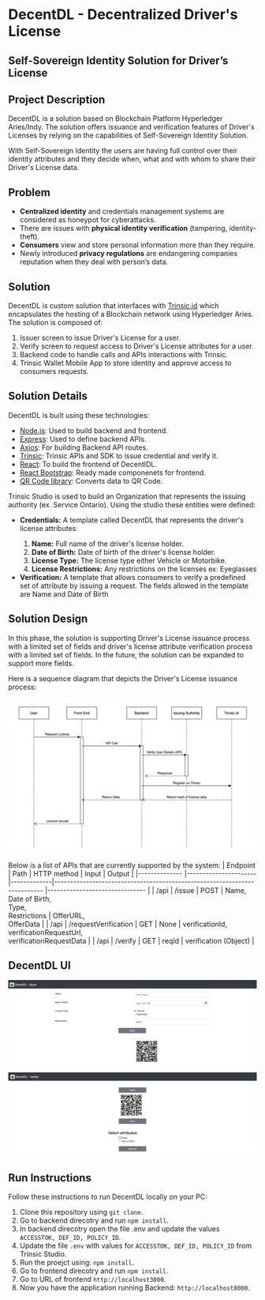 # DecentDL - Decentralized Driver's License

## Self-Sovereign Identity Solution for Driver’s License

<h2> Project Description </h2>
DecentDL is a solution based on Blockchain Platform Hyperledger Aries/Indy. The solution offers issuance and verification features of Driver's Licenses by relying on the capabilities of Self-Sovereign Identity Solution.

With Self-Sovereign Identity the users are having full control over their identity attributes and they decide when, what and with whom to share 
their Driver's License data.

<h2> Problem </h2>
<ul>
    <li> <strong>Centralized identity</strong> and credentials management systems are considered as honeypot for cyberattacks. </li>
    <li> There are issues with <strong>physical identity verification</strong> (tampering, identity-theft). </li>
    <li> <strong>Consumers</strong> view and store personal information more than they require. </li>    
    <li> Newly introduced <strong>privacy regulations</strong> are endangering companies reputation when they deal with person’s data. </li>
</ul>

<h2> Solution </h2>
DecentDL is custom solution that interfaces with <a href="https://trinsic.id/">Trinsic.id</a> which encapsulates the hosting of a Blockchain network using Hyperledger Aries. The solution is composed of:
<ol>
    <li> Issuer screen to issue Driver's License for a user. </li>
    <li> Verify screen to request access to Driver's License attributes for a user. </li>
    <li> Backend code to handle calls and APIs interactions with Trinsic. </li>
    <li> Trinsic Wallet Mobile App to store identity and approve access to consumers requests. </li>
</ol>

<h2> Solution Details </h2>
DecentDL is built using these technologies:
<ul>
    <li> <a href="https://nodejs.org/en/">Node.js</a>: Used to build backend and frontend. </li>
    <li> <a href="https://expressjs.com">Express<a>: Used to define backend APIs. </li>
    <li> <a href="https://www.npmjs.com/package/axios">Axios</a>: For building Backend API routes. </li>    
    <li> <a href="https://docs.streetcred.id/docs/">Trinsic</a>: Trinsic APIs and SDK to issue credential and verify it. </li>
    <li> <a href="https://reactjs.org">React</a>: To build the frontend of DecentlDL. </li>
    <li> <a href="https://react-bootstrap.github.io">React Bootstrap</a>: Ready made componenets for frontend. </li>
    <li> <a href="https://www.npmjs.com/package/qrcode">QR Code library</a>: Converts data to QR Code. </li>
</ul>

Trinsic Studio is used to build an Organization that represents the issuing authority (ex. Service Ontario). Using the studio these entities were defined:
<ul>
    <li> <strong>Credentials:</strong> A template called DecentDL that represents the driver's license attributes: </li>
        <ol>
            <li><strong>Name:</strong> Full name of the driver's license holder.</li>
            <li><strong>Date of Birth:</strong> Date of birth of the driver's license holder.</li>
            <li><strong>License Type:</strong> The license type either Vehicle or Motorbike.</li>
            <li><strong>License Restrictions:</strong> Any restrictions on the licenses ex: Eyeglasses</li>
        </ol>
    <li> <strong>Verification:</strong> A template that allows consumers to verify a predefined set of attribute by issuing a request. The fields allowed in the template are Name and Date of Birth</li>
</ul>

<h2> Solution Design </h2>

In this phase, the solution is supporting Driver's License issuance process with a limited set of fields and driver's license attribute verification process with a limited set of fields. In the future, the solution can be expanded to support more fields.

Here is a sequence diagram that depicts the Driver's License issuance process:

![Sequence Diagram](diagrams/DecentDL-Sequence-Diagram.png?raw=true) <br>

Below is a list of APIs that are currently supported by the system:
| Endpoint     	| Path            	   | HTTP method |  Input                                                                   	| Output                        	|
|--------------	|----------------------|-------------|--------------------------------------------------------------------------	|-------------------------------	|
| /api        	| /issue         	   | POST        | Name,<br> Date of Birth,<br> Type,<br> Restrictions                      	| OfferURL,<br> OfferData        	|
| /api         	| /requestVerification | GET        | None  	|  verificationId,<br>verificationRequestUrl,<br>verificationRequestData                 	|
| /api         	| /verify         	   | GET        	|  reqId       	|  verification (Object)                 	|
<br>

<h2> DecentDL UI </h2>

![Issuer UI](images/issuer.png?raw=true) <br>

![Verifier UI](images/verifier.png?raw=true) <br>

<h2> Run Instructions </h2>

Follow these instructions to run DecentDL locally on your PC:

<ol>
    <li>Clone this repository using <code>git clone</code>.</li>
    <li>Go to backend direcotry and run <code>npm install</code>.</li>
    <li>In backend direcotry open the file .env and update the values <code>ACCESSTOK, DEF_ID, POLICY_ID</code>.</li>
    <li>Update the file <code>.env</code> with values for <code>ACCESSTOK, DEF_ID, POLICY_ID</code> from Trinsic Studio.</li>
    <li>Run the proejct using: <code>npm install</code>.</li>
    <li>Go to frontend direcotry and run <code>npm install</code>.</li>
    <li>Go to URL of frontend <code>http://localhost3000</code>.</li>
    <li>Now you have the application running
        Backend: <code>http://localhost8000</code>.
       </li>  
</ol>